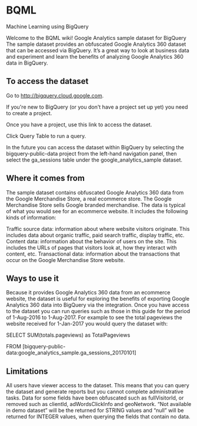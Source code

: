 # BQML
Machine Learning using BigQuery

Welcome to the BQML wiki!
Google Analytics sample dataset for BigQuery
The sample dataset provides an obfuscated Google Analytics 360 dataset that can be accessed via BigQuery. It’s a great way to look at business data and experiment and learn the benefits of analyzing Google Analytics 360 data in BigQuery.


## To access the dataset

Go to http://bigquery.cloud.google.com.

If you're new to BigQuery (or you don't have a project set up yet) you need to create a project.

Once you have a project, use this link to access the dataset.

Click Query Table to run a query.

In the future you can access the dataset within BigQuery by selecting the bigquery-public-data project from the left-hand navigation panel, then select the ga_sessions table under the google_analytics_sample dataset.


## Where it comes from
The sample dataset contains obfuscated Google Analytics 360 data from the Google Merchandise Store, a real ecommerce store. The Google Merchandise Store sells Google branded merchandise. The data is typical of what you would see for an ecommerce website. It includes the following kinds of information:

Traffic source data: information about where website visitors originate. This includes data about organic traffic, paid search traffic, display traffic, etc.
Content data: information about the behavior of users on the site. This includes the URLs of pages that visitors look at, how they interact with content, etc.
Transactional data: information about the transactions that occur on the Google Merchandise Store website.


## Ways to use it
Because it provides Google Analytics 360 data from an ecommerce website, the dataset is useful for exploring the benefits of exporting Google Analytics 360 data into BigQuery via the integration. Once you have access to the dataset you can run queries such as those in this guide for the period of 1-Aug-2016 to 1-Aug-2017. For example to see the total pageviews the website received for 1-Jan-2017 you would query the dataset with:

SELECT SUM(totals.pageviews) as TotalPageviews

FROM [bigquery-public-data:google_analytics_sample.ga_sessions_20170101]


## Limitations
All users have viewer access to the dataset. This means that you can query the dataset and generate reports but you cannot complete administrative tasks. Data for some fields have been obfuscated such as fullVisitorId, or removed such as clientId, adWordsClickInfo and geoNetwork. “Not available in demo dataset” will be the returned for STRING values and “null” will be returned for INTEGER values, when querying the fields that contain no data.
